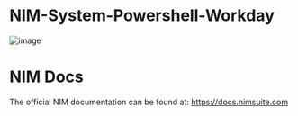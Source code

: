 # NIM-System-Powershell-Workday

![image](https://github.com/Tools4ever-NIM/NIM-System-Powershell-Workday/assets/24281600/0ed4b951-1a4d-403c-8238-c22c1e747ba1)

# NIM Docs
The official NIM documentation can be found at: https://docs.nimsuite.com
